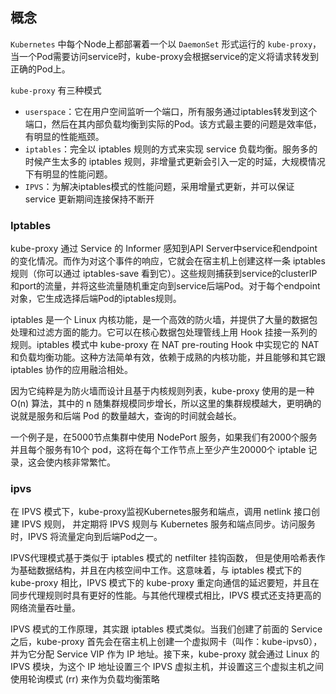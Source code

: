 ## 概念

`Kubernetes` 中每个Node上都部署着一个以 `DaemonSet` 形式运行的 `kube-proxy`，当一个Pod需要访问service时，kube-proxy会根据service的定义将请求转发到正确的Pod上。

`kube-proxy` 有三种模式

- `userspace`：它在用户空间监听一个端口，所有服务通过iptables转发到这个端口，然后在其内部负载均衡到实际的Pod。该方式最主要的问题是效率低，有明显的性能瓶颈。
- `iptables`：完全以 iptables 规则的方式来实现 service 负载均衡。服务多的时候产生太多的 iptables 规则，非增量式更新会引入一定的时延，大规模情况下有明显的性能问题。
-  `IPVS`：为解决iptables模式的性能问题，采用增量式更新，并可以保证 service 更新期间连接保持不断开

### **Iptables**

kube-proxy 通过 Service 的 Informer 感知到API Server中service和endpoint的变化情况。而作为对这个事件的响应，它就会在宿主机上创建这样一条 iptables 规则（你可以通过 iptables-save 看到它）。这些规则捕获到service的clusterIP和port的流量，并将这些流量随机重定向到service后端Pod。对于每个endpoint对象，它生成选择后端Pod的iptables规则。

iptables 是一个 Linux 内核功能，是一个高效的防火墙，并提供了大量的数据包处理和过滤方面的能力。它可以在核心数据包处理管线上用 Hook 挂接一系列的规则。iptables 模式中 kube-proxy 在 NAT pre-routing Hook 中实现它的 NAT 和负载均衡功能。这种方法简单有效，依赖于成熟的内核功能，并且能够和其它跟 iptables 协作的应用融洽相处。

因为它纯粹是为防火墙而设计且基于内核规则列表，kube-proxy 使用的是一种 O(n) 算法，其中的 n 随集群规模同步增长，所以这里的集群规模越大，更明确的说就是服务和后端 Pod 的数量越大，查询的时间就会越长。

一个例子是，在5000节点集群中使用 NodePort 服务，如果我们有2000个服务并且每个服务有10个 pod，这将在每个工作节点上至少产生20000个 iptable 记录，这会使内核非常繁忙。

### ipvs

在 IPVS 模式下，kube-proxy监视Kubernetes服务和端点，调用 netlink 接口创建 IPVS 规则， 并定期将 IPVS 规则与 Kubernetes 服务和端点同步。访问服务时，IPVS 将流量定向到后端Pod之一。

IPVS代理模式基于类似于 iptables 模式的 netfilter 挂钩函数， 但是使用哈希表作为基础数据结构，并且在内核空间中工作。这意味着，与 iptables 模式下的 kube-proxy 相比，IPVS 模式下的 kube-proxy 重定向通信的延迟要短，并且在同步代理规则时具有更好的性能。与其他代理模式相比，IPVS 模式还支持更高的网络流量吞吐量。

IPVS 模式的工作原理，其实跟 iptables 模式类似。当我们创建了前面的 Service 之后，kube-proxy 首先会在宿主机上创建一个虚拟网卡（叫作：kube-ipvs0），并为它分配 Service VIP 作为 IP 地址。接下来，kube-proxy 就会通过 Linux 的 IPVS 模块，为这个 IP 地址设置三个 IPVS 虚拟主机，并设置这三个虚拟主机之间使用轮询模式 (rr) 来作为负载均衡策略
